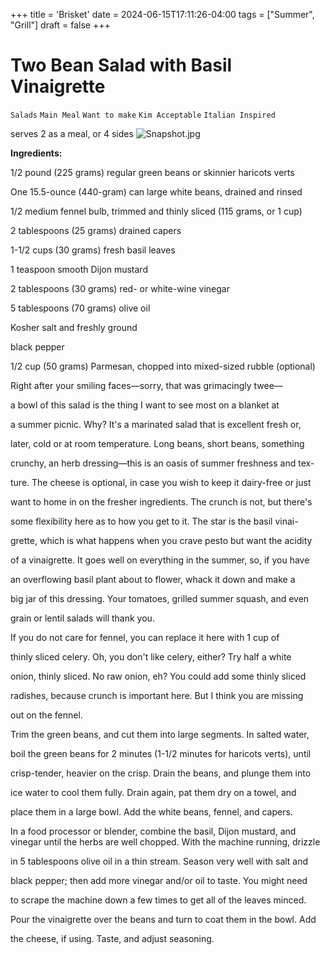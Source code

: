 +++
title = 'Brisket'
date = 2024-06-15T17:11:26-04:00
tags = ["Summer", "Grill"]
draft = false
+++
# Two Bean Salad with Basil Vinaigrette

`Salads` `Main Meal` `Want to make` `Kim Acceptable` `Italian Inspired`

serves 2 as a meal, or 4 sides
![Snapshot.jpg](image/Snapshot.jpg)

**Ingredients:**

1/2 pound (225 grams) regular green beans or skinnier haricots verts

One 15.5-ounce (440-gram) can large white beans, drained and rinsed

1/2 medium fennel bulb, trimmed and thinly sliced (115 grams, or 1 cup)

2 tablespoons (25 grams) drained capers

1-1/2 cups (30 grams) fresh basil leaves

1 teaspoon smooth Dijon mustard

2 tablespoons (30 grams) red- or white-wine vinegar

5 tablespoons (70 grams) olive oil

Kosher salt and freshly ground

black pepper

1/2 cup (50 grams) Parmesan, chopped into mixed-sized rubble (optional)

Right after your smiling faces—sorry, that was grimacingly twee—

a bowl of this salad is the thing I want to see most on a blanket at

a summer picnic. Why? It's a marinated salad that is excellent fresh or,

later, cold or at room temperature. Long beans, short beans, something

crunchy, an herb dressing—this is an oasis of summer freshness and tex-

ture. The cheese is optional, in case you wish to keep it dairy-free or just

want to home in on the fresher ingredients. The crunch is not, but there's

some flexibility here as to how you get to it. The star is the basil vinai-

grette, which is what happens when you crave pesto but want the acidity

of a vinaigrette. It goes well on everything in the summer, so, if you have

an overflowing basil plant about to flower, whack it down and make a

big jar of this dressing. Your tomatoes, grilled summer squash, and even

grain or lentil salads will thank you.

If you do not care for fennel, you can replace it here with 1 cup of

thinly sliced celery. Oh, you don't like celery, either? Try half a white

onion, thinly sliced. No raw onion, eh? You could add some thinly sliced

radishes, because crunch is important here. But I think you are missing

out on the fennel.

Trim the green beans, and cut them into large segments. In salted water,

boil the green beans for 2 minutes (1-1/2 minutes for haricots verts), until

crisp-tender, heavier on the crisp. Drain the beans, and plunge them into

ice water to cool them fully. Drain again, pat them dry on a towel, and

place them in a large bowl. Add the white beans, fennel, and capers.

In a food processor or blender, combine the basil, Dijon mustard, and vinegar until the herbs are well chopped. With the machine running, drizzle

in 5 tablespoons olive oil in a thin stream. Season very well with salt and

black pepper; then add more vinegar and/or oil to taste. You might need

to scrape the machine down a few times to get all of the leaves minced.

Pour the vinaigrette over the beans and turn to coat them in the bowl. Add

the cheese, if using. Taste, and adjust seasoning.
